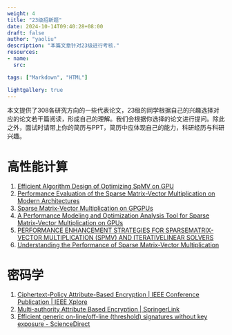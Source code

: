 ```yaml
---
weight: 4
title: "23级招新题"
date: 2024-10-14T09:40:28+08:00
draft: false
author: "yaoliu"
description: "本篇文章针对23级进行考核."
resources:
- name: 
  src: 

tags: ["Markdown", "HTML"]

lightgallery: true
---
```


本文提供了308各研究方向的一些代表论文，23级的同学根据自己的兴趣选择对应的论文若干篇阅读，形成自己的理解。我们会根据你选择的论文进行提问。除此之外，面试时请带上你的简历与PPT，简历中应体现自己的能力，科研经历与科研兴趣。

<!--more-->

# 高性能计算

1. [Efficient Algorithm Design of Optimizing SpMV on GPU](https://www.researchgate.net/profile/Chu-Genshen-2/publication/372978367_Efficient_Algorithm_Design_of_Optimizing_SpMV_on_GPU/links/669f16578dca9f441b90712c/Efficient-Algorithm-Design-of-Optimizing-SpMV-on-GPU.pdf)
2. [Performance Evaluation of the Sparse Matrix-Vector Multiplication on Modern Architectures](http://danaos.cslab.ece.ntua.gr/~goumas/downloads/supercomputing2009.pdf)
3. [Sparse Matrix-Vector Multiplication on GPGPUs](https://dspace.lib.cranfield.ac.uk/bitstream/handle/1826/11636/Sparse_matrix_vector_multiplication_on_GPGPUs-2017.pdf?sequence=1)
4. [A Performance Modeling and Optimization Analysis Tool for Sparse Matrix-Vector Multiplication on GPUs](https://citeseerx.ist.psu.edu/document?repid=rep1&type=pdf&doi=4670c000c84fd55184cb33c736ba2c32f170a825)
5. [PERFORMANCE ENHANCEMENT STRATEGIES FOR SPARSEMATRIX-VECTOR MULTIPLICATION (SPMV) AND ITERATIVELINEAR SOLVERS](https://arxiv.org/pdf/2212.07490)
6. [Understanding the Performance of Sparse Matrix-Vector Multiplication](http://pdsg.cslab.ece.ntua.gr/~nkoziris/papers/pdp08understanding.pdf)

# 密码学

1. [Ciphertext-Policy Attribute-Based Encryption | IEEE Conference Publication | IEEE Xplore](https://ieeexplore.ieee.org/abstract/document/4223236)
2. [Multi-authority Attribute Based Encryption | SpringerLink](https://link.springer.com/chapter/10.1007/978-3-540-70936-7_28)
3. [Efficient generic on-line/off-line (threshold) signatures without key exposure - ScienceDirect](https://www.sciencedirect.com/science/article/pii/S0020025508002569)